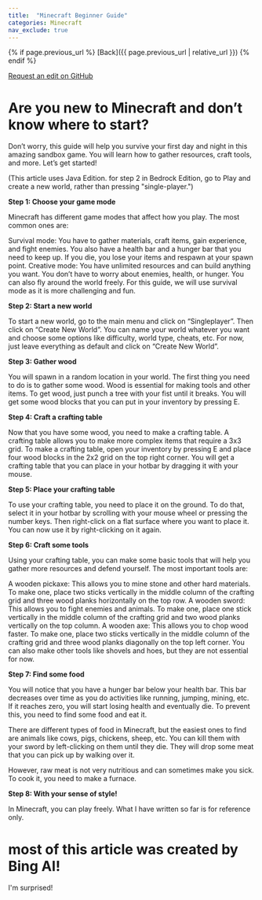 ```yaml
---
title:  "Minecraft Beginner Guide"
categories: Minecraft
nav_exclude: true
---
```


{% if page.previous_url %}
[Back]({{ page.previous_url | relative_url }})
{% endif %}

<a href="https://github.com/DiaWiki/DiaWiki.GitHub.io/edit/main/{{ page.path }}">Request an edit on GitHub</a>

<h1>Are you new to Minecraft and don’t know where to start?</h1>
 Don’t worry, this guide will help you survive your first day and night in this amazing sandbox game. You will learn how to gather resources, craft tools, and more. Let’s get started!

(This article uses Java Edition. for step 2 in Bedrock Edition, go to Play and create a new world, rather than pressing "single-player.")

**Step 1: Choose your game mode**

Minecraft has different game modes that affect how you play. The most common ones are:

Survival mode: You have to gather materials, craft items, gain experience, and fight enemies. You also have a health bar and a hunger bar that you need to keep up. If you die, you lose your items and respawn at your spawn point.
Creative mode: You have unlimited resources and can build anything you want. You don’t have to worry about enemies, health, or hunger. You can also fly around the world freely.
For this guide, we will use survival mode as it is more challenging and fun.

**Step 2: Start a new world**

To start a new world, go to the main menu and click on “Singleplayer”. Then click on “Create New World”. You can name your world whatever you want and choose some options like difficulty, world type, cheats, etc. For now, just leave everything as default and click on “Create New World”.

**Step 3: Gather wood**

You will spawn in a random location in your world. The first thing you need to do is to gather some wood. Wood is essential for making tools and other items. To get wood, just punch a tree with your fist until it breaks. You will get some wood blocks that you can put in your inventory by pressing E.

**Step 4: Craft a crafting table**

Now that you have some wood, you need to make a crafting table. A crafting table allows you to make more complex items that require a 3x3 grid. To make a crafting table, open your inventory by pressing E and place four wood blocks in the 2x2 grid on the top right corner. You will get a crafting table that you can place in your hotbar by dragging it with your mouse.

**Step 5: Place your crafting table**

To use your crafting table, you need to place it on the ground. To do that, select it in your hotbar by scrolling with your mouse wheel or pressing the number keys. Then right-click on a flat surface where you want to place it. You can now use it by right-clicking on it again.

**Step 6: Craft some tools**

Using your crafting table, you can make some basic tools that will help you gather more resources and defend yourself. The most important tools are:

A wooden pickaxe: This allows you to mine stone and other hard materials. To make one, place two sticks vertically in the middle column of the crafting grid and three wood planks horizontally on the top row.
A wooden sword: This allows you to fight enemies and animals. To make one, place one stick vertically in the middle column of the crafting grid and two wood planks vertically on the top column.
A wooden axe: This allows you to chop wood faster. To make one, place two sticks vertically in the middle column of the crafting grid and three wood planks diagonally on the top left corner.
You can also make other tools like shovels and hoes, but they are not essential for now.

**Step 7: Find some food**

You will notice that you have a hunger bar below your health bar. This bar decreases over time as you do activities like running, jumping, mining, etc. If it reaches zero, you will start losing health and eventually die. To prevent this, you need to find some food and eat it.

There are different types of food in Minecraft, but the easiest ones to find are animals like cows, pigs, chickens, sheep, etc. You can kill them with your sword by left-clicking on them until they die. They will drop some meat that you can pick up by walking over it.

However, raw meat is not very nutritious and can sometimes make you sick. To cook it, you need to make a furnace.

**Step 8: With your sense of style!**

In Minecraft, you can play freely.
What I have written so far is for reference only.

# most of this article was created by Bing AI!
I'm surprised!